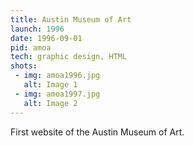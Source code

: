 ```yaml
---
title: Austin Museum of Art
launch: 1996
date: 1996-09-01
pid: amoa
tech: graphic design, HTML
shots:
 - img: amoa1996.jpg
   alt: Image 1
 - img: amoa1997.jpg
   alt: Image 2
---
```

First website of the Austin Museum of Art.
